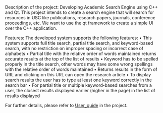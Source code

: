 Description of the project:
	Developing Academic Search Engine using C++ and Qt. This project intends to create a search engine 
	that will search for resources in USC like publications, research papers, journals, conference proceedings, etc.
	We want to use the qt framework to create a simple UI over the C++ application.

Features:
	The developed system supports the following features:
		•	This system supports full title search, partial title search, and keyword-based search, with no restriction 
		on improper spacing or incorrect case of alphabets
		•	Partial title with the relative order of words maintained returns accurate results at the top of the list of results
		•	Keyword has to be spelled properly in the title search, other words may have some wrong spellings with the relative 
			order of words maintained 
		•	Returns results in the form of URL and clicking on this URL can open the research article
		•	To display search results the user has to type at least one keyword correctly in the search bar
		•	For partial title or multiple keyword-based searches from a user, the closest results displayed earlier
		(higher in the page) in the list of results displayed
	
For further details, please refer to [User_guide](https://github.com/anujp10/qt_search_engine/blob/master/User_guide.pdf) in the project.
